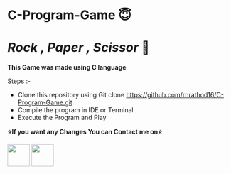 # C-Program-Game :innocent:
# ***Rock , Paper , Scissor*** :hammer:

**This Game was made using C language**

Steps :-

- Clone this repository using Git clone https://github.com/rnrathod16/C-Program-Game.git
- Compile the program in IDE or Terminal
- Execute the Program and Play


**:star:If you want any Changes You can Contact me on:star:**
<br>


<a href="https://www.linkedin.com/in/ritesh-rathod-26054a183/" target="_blank"><img src="https://icons8.com/vue-static/landings/animated-icons-new/icons/color/linkedin-circled-shake/linkedin-circled-shake_192.gif" height="50px" width="50px"></a>
<a href="mailto:rnrathod16@gmail.com" target="_blank"><img src="https://icons8.com/vue-static/landings/animated-icons-new/icons/color/open-letter/open-letter.gif" height="50px" width="50px"></a>
